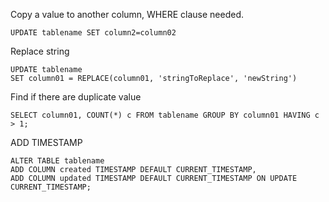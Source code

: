 
Copy a value to another column, WHERE clause needed.
```
UPDATE tablename SET column2=column02
```
Replace string
```
UPDATE tablename
SET column01 = REPLACE(column01, 'stringToReplace', 'newString')
```

Find if there are duplicate value
```
SELECT column01, COUNT(*) c FROM tablename GROUP BY column01 HAVING c > 1;
```


ADD TIMESTAMP

```
ALTER TABLE tablename
ADD COLUMN created TIMESTAMP DEFAULT CURRENT_TIMESTAMP,
ADD COLUMN updated TIMESTAMP DEFAULT CURRENT_TIMESTAMP ON UPDATE CURRENT_TIMESTAMP;
```
